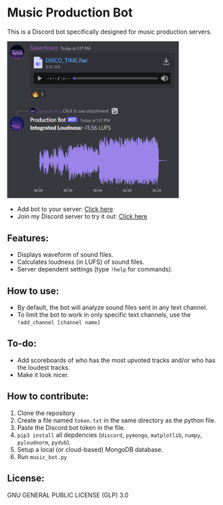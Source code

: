 # Music Production Bot
This is a Discord bot specifically designed for music production servers.

<img src="Resources/Example1.png" alt="drawing" width="400"/>

- Add bot to your server: [Click here](https://discord.com/api/oauth2/authorize?client_id=959708215627612162&permissions=274877918272&scope=bot)
- Join my Discord server to try it out: [Click here](https://discord.gg/M9Ze7cCZrv)

## Features:
- Displays waveform of sound files.
- Calculates loudness (in LUFS) of sound files.
- Server dependent settings (type `!help` for commands).

## How to use:
- By default, the bot will analyze sound files sent in any text channel. 
- To limit the bot to work in only specific text channels, use the `!add_channel [channel name]`

## To-do:
- Add scoreboards of who has the most upvoted tracks and/or who has the loudest tracks.
- Make it look nicer.

## How to contribute:
1. Clone the repository
2. Create a file named `token.txt` in the same directory as the python file.
3. Paste the Discord bot token in the file.
4. `pip3 install` all depdencies (`discord`, `pymongo`, `matplotlib`, `numpy`, `pyloudnorm`, `pydub`).
5. Setup a local (or cloud-based) MongoDB database.
6. Run `music_bot.py`

## License:
GNU GENERAL PUBLIC LICENSE (GLP) 3.0